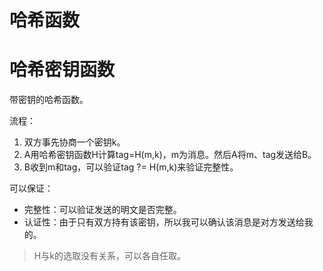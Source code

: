 # 哈希函数

# 哈希密钥函数

带密钥的哈希函数。

流程：

1. 双方事先协商一个密钥k。
2. A用哈希密钥函数H计算tag=H(m,k)，m为消息。然后A将m、tag发送给B。
3. B收到m和tag，可以验证tag ?= H(m,k)来验证完整性。



可以保证：

- 完整性：可以验证发送的明文是否完整。
- 认证性：由于只有双方持有该密钥，所以我可以确认该消息是对方发送给我的。



> H与k的选取没有关系，可以各自任取。